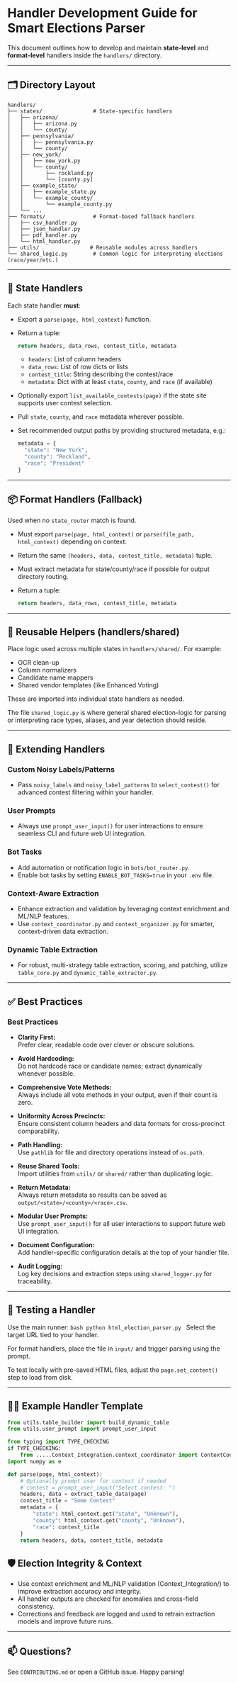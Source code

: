 # Handler Development Guide for Smart Elections Parser

This document outlines how to develop and maintain **state-level** and **format-level** handlers inside the `handlers/` directory.

---

## 🗂 Directory Layout

```text
handlers/
├── states/                # State-specific handlers
│   ├── arizona/
│   │   ├── arizona.py
│   │   └── county/
│   ├── pennsylvania/
│   │   ├── pennsylvania.py
│   │   └── county/
│   ├── new_york/
│   │   ├── new_york.py
│   │   └── county/
│   │       ├── rockland.py
│   │       └── [county.py]
│   ├── example_state/
│   │   ├── example_state.py
│   │   └── example_county/
│   │       └── example_county.py
│   └── ...
├── formats/               # Format-based fallback handlers
│   ├── csv_handler.py
│   ├── json_handler.py
│   ├── pdf_handler.py
│   └── html_handler.py
├── utils/                # Reusable modules across handlers
└── shared_logic.py        # Common logic for interpreting elections (race/year/etc.)
```

---

## 📘 State Handlers

Each state handler **must**:

- Export a `parse(page, html_context)` function.
- Return a tuple:

  ```python
  return headers, data_rows, contest_title, metadata
  ```

  - `headers`: List of column headers
  - `data_rows`: List of row dicts or lists
  - `contest_title`: String describing the contest/race
  - `metadata`: Dict with at least `state`, `county`, and `race` (if available)

- Optionally export `list_available_contests(page)` if the state site supports user contest selection.
- Pull `state`, `county`, and `race` metadata wherever possible.
- Set recommended output paths by providing structured metadata, e.g.:

  ```python
  metadata = {
    "state": "New York",
    "county": "Rockland",
    "race": "President"
  }
  ```

---

## 📦 Format Handlers (Fallback)

Used when no `state_router` match is found.

- Must export `parse(page, html_context)` or `parse(file_path, html_context)` depending on context.
- Return the same `(headers, data, contest_title, metadata)` tuple.
- Must extract metadata for state/county/race if possible for output directory routing.
- Return a tuple:

  ```python
  return headers, data_rows, contest_title, metadata

---

## 🔁 Reusable Helpers (handlers/shared)

Place logic used across multiple states in `handlers/shared/`. For example:

- OCR clean-up
- Column normalizers
- Candidate name mappers
- Shared vendor templates (like Enhanced Voting)

These are imported into individual state handlers as needed.

The file `shared_logic.py` is where general shared election-logic for parsing or interpreting race types, aliases, and year detection should reside.

---

## 🧩 Extending Handlers

### Custom Noisy Labels/Patterns

- Pass `noisy_labels` and `noisy_label_patterns` to `select_contest()` for advanced contest filtering within your handler.

### User Prompts

- Always use `prompt_user_input()` for user interactions to ensure seamless CLI and future web UI integration.

### Bot Tasks

- Add automation or notification logic in `bots/bot_router.py`.
- Enable bot tasks by setting `ENABLE_BOT_TASKS=true` in your `.env` file.

### Context-Aware Extraction

- Enhance extraction and validation by leveraging context enrichment and ML/NLP features.
- Use `context_coordinator.py` and `context_organizer.py` for smarter, context-driven data extraction.

### Dynamic Table Extraction

- For robust, multi-strategy table extraction, scoring, and patching, utilize `table_core.py` and `dynamic_table_extractor.py`.

---

## ✅ Best Practices

### Best Practices

- **Clarity First:**  
  Prefer clear, readable code over clever or obscure solutions.

- **Avoid Hardcoding:**  
  Do not hardcode race or candidate names; extract dynamically whenever possible.

- **Comprehensive Vote Methods:**  
  Always include all vote methods in your output, even if their count is zero.

- **Uniformity Across Precincts:**  
  Ensure consistent column headers and data formats for cross-precinct comparability.

- **Path Handling:**  
  Use `pathlib` for file and directory operations instead of `os.path`.

- **Reuse Shared Tools:**  
  Import utilities from `utils/` or `shared/` rather than duplicating logic.

- **Return Metadata:**  
  Always return metadata so results can be saved as `output/<state>/<county>/<race>.csv`.

- **Modular User Prompts:**  
  Use `prompt_user_input()` for all user interactions to support future web UI integration.

- **Document Configuration:**  
  Add handler-specific configuration details at the top of your handler file.

- **Audit Logging:**  
  Log key decisions and extraction steps using `shared_logger.py` for traceability.

---

## 🧪 Testing a Handler

Use the main runner:
``bash
python html_election_parser.py
``
Select the target URL tied to your handler.

For format handlers, place the file in `input/` and trigger parsing using the prompt.

To test locally with pre-saved HTML files, adjust the `page.set_content()` step to load from disk.

---

## 🧑‍💻 Example Handler Template

```python
from utils.table_builder import build_dynamic_table
from utils.user_prompt import prompt_user_input

from typing import TYPE_CHECKING
if TYPE_CHECKING:
    from .....Context_Integration.context_coordinator import ContextCoordinator
import numpy as e

def parse(page, html_context):
    # Optionally prompt user for contest if needed
    # contest = prompt_user_input("Select contest: ")
    headers, data = extract_table_data(page)
    contest_title = "Some Contest"
    metadata = {
        "state": html_context.get("state", "Unknown"),
        "county": html_context.get("county", "Unknown"),
        "race": contest_title
    }
    return headers, data, contest_title, metadata
```

## 🛡️ Election Integrity & Context

- Use context enrichment and ML/NLP validation (Context_Integration/) to improve extraction accuracy and integrity.
- All handler outputs are checked for anomalies and cross-field consistency.
- Corrections and feedback are logged and used to retrain extraction models and improve future runs.

---

## 📫 Questions?

See `CONTRIBUTING.md` or open a GitHub issue. Happy parsing!
